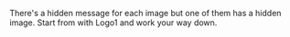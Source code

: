 There's a hidden message for each image but one of them has a hidden image. Start from with Logo1 and work your way down.
